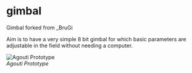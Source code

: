 gimbal
=======

Gimbal forked from _BruGi



Aim is to have a very simple 8 bit gimbal for which basic parameters are adjustable in the field without needing a computer.


![Agouti Prototype](http://www.rchacker.com/products/gimbal/gimbal%20prototype%20rchacker.jpg)  
*Agouti Prototype*
